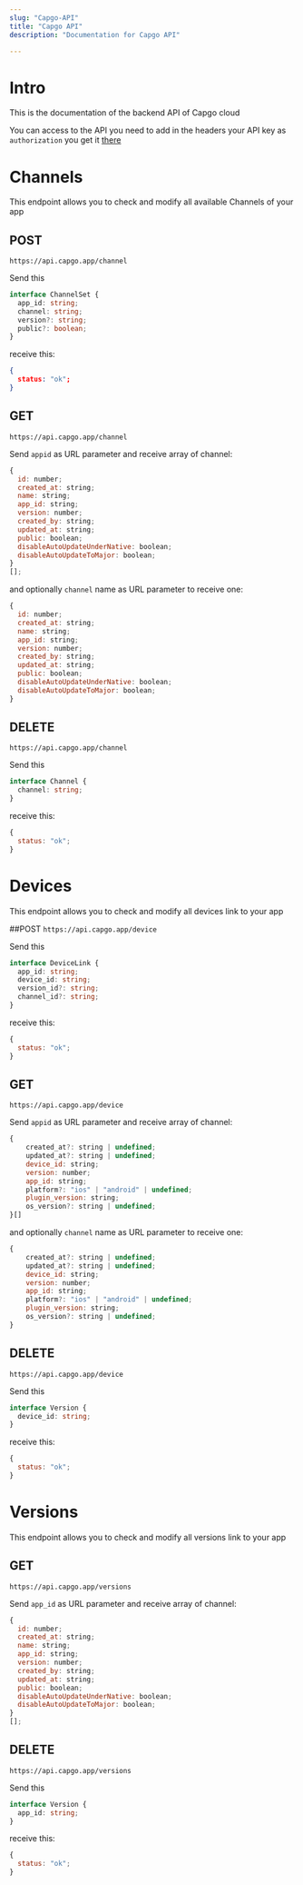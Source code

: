 ```yaml
---
slug: "Capgo-API"
title: "Capgo API"
description: "Documentation for Capgo API"

---
```

# Intro

This is the documentation of the backend API of Capgo cloud

You can access to the API you need to add in the headers your API key as `authorization`
you get it [there](https://web.capgo.app/app/apikeys)

# Channels

This endpoint allows you to check and modify all available Channels of your app

## POST

`https://api.capgo.app/channel`

Send this

```ts
interface ChannelSet {
  app_id: string;
  channel: string;
  version?: string;
  public?: boolean;
}
```

receive this:

```json
{
  status: "ok";
}
```

## GET

`https://api.capgo.app/channel`

Send `appid` as URL parameter and receive array of channel:

```js
{
  id: number;
  created_at: string;
  name: string;
  app_id: string;
  version: number;
  created_by: string;
  updated_at: string;
  public: boolean;
  disableAutoUpdateUnderNative: boolean;
  disableAutoUpdateToMajor: boolean;
}
[];
```

and optionally `channel` name as URL parameter to receive one:

```js
{
  id: number;
  created_at: string;
  name: string;
  app_id: string;
  version: number;
  created_by: string;
  updated_at: string;
  public: boolean;
  disableAutoUpdateUnderNative: boolean;
  disableAutoUpdateToMajor: boolean;
}
```

## DELETE

`https://api.capgo.app/channel`

Send this

```ts
interface Channel {
  channel: string;
}
```

receive this:

```js
{
  status: "ok";
}
```

# Devices

This endpoint allows you to check and modify all devices link to your app

##POST
`https://api.capgo.app/device`

Send this

```ts
interface DeviceLink {
  app_id: string;
  device_id: string;
  version_id?: string;
  channel_id?: string;
}
```

receive this:

```js
{
  status: "ok";
}
```

## GET

`https://api.capgo.app/device`

Send `appid` as URL parameter and receive array of channel:

```js
{
    created_at?: string | undefined;
    updated_at?: string | undefined;
    device_id: string;
    version: number;
    app_id: string;
    platform?: "ios" | "android" | undefined;
    plugin_version: string;
    os_version?: string | undefined;
}[]
```

and optionally `channel` name as URL parameter to receive one:

```js
{
    created_at?: string | undefined;
    updated_at?: string | undefined;
    device_id: string;
    version: number;
    app_id: string;
    platform?: "ios" | "android" | undefined;
    plugin_version: string;
    os_version?: string | undefined;
}
```

## DELETE

`https://api.capgo.app/device`

Send this

```ts
interface Version {
  device_id: string;
}
```

receive this:

```js
{
  status: "ok";
}
```

# Versions

This endpoint allows you to check and modify all versions link to your app

## GET

`https://api.capgo.app/versions`

Send `app_id` as URL parameter and receive array of channel:

```js
{
  id: number;
  created_at: string;
  name: string;
  app_id: string;
  version: number;
  created_by: string;
  updated_at: string;
  public: boolean;
  disableAutoUpdateUnderNative: boolean;
  disableAutoUpdateToMajor: boolean;
}
[];
```

## DELETE

`https://api.capgo.app/versions`

Send this

```ts
interface Version {
  app_id: string;
}
```

receive this:

```js
{
  status: "ok";
}
```
